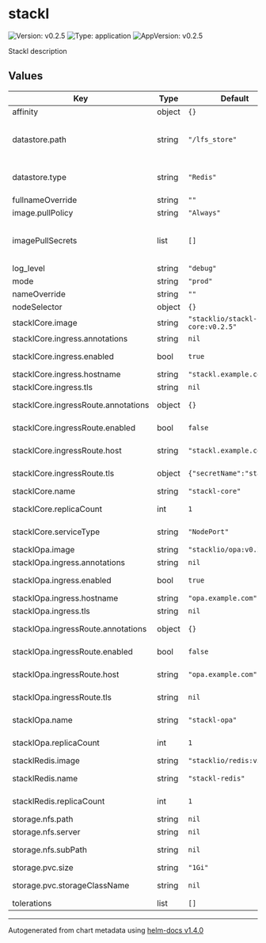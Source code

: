 # stackl

![Version: v0.2.5](https://img.shields.io/badge/Version-v0.2.5-informational?style=flat-square) ![Type: application](https://img.shields.io/badge/Type-application-informational?style=flat-square) ![AppVersion: v0.2.5](https://img.shields.io/badge/AppVersion-v0.2.5-informational?style=flat-square)

Stackl description

## Values

| Key | Type | Default | Description |
|-----|------|---------|-------------|
| affinity | object | `{}` |  |
| datastore.path | string | `"/lfs_store"` | Datastore path. Only applicable when datastore is LFS |
| datastore.type | string | `"Redis"` | Datastore type. Options are [Redis, LFS] |
| fullnameOverride | string | `""` |  |
| image.pullPolicy | string | `"Always"` |  |
| imagePullSecrets | list | `[]` | example imagePullSecrets: [name: pull-secret-name] |
| log_level | string | `"debug"` |  |
| mode | string | `"prod"` |  |
| nameOverride | string | `""` |  |
| nodeSelector | object | `{}` |  |
| stacklCore.image | string | `"stacklio/stackl-core:v0.2.5"` | Stackl-core image |
| stacklCore.ingress.annotations | string | `nil` | Ingress annotation |
| stacklCore.ingress.enabled | bool | `true` | Enable ingress creation |
| stacklCore.ingress.hostname | string | `"stackl.example.com"` | Ingress hostname |
| stacklCore.ingress.tls | string | `nil` |  |
| stacklCore.ingressRoute.annotations | object | `{}` | Ingress route annotations |
| stacklCore.ingressRoute.enabled | bool | `false` | Enable ingress route creation |
| stacklCore.ingressRoute.host | string | `"stackl.example.com"` | Ingress route hostname |
| stacklCore.ingressRoute.tls | object | `{"secretName":"stackl"}` | Ingress route TLS configuration |
| stacklCore.name | string | `"stackl-core"` | Stackl core name |
| stacklCore.replicaCount | int | `1` | Stackl core replicas |
| stacklCore.serviceType | string | `"NodePort"` | Stackl core service type |
| stacklOpa.image | string | `"stacklio/opa:v0.21.1"` | Stackl OPA image |
| stacklOpa.ingress.annotations | string | `nil` | Ingress annotation |
| stacklOpa.ingress.enabled | bool | `true` | Enable ingress route creation |
| stacklOpa.ingress.hostname | string | `"opa.example.com"` | Ingress hostname |
| stacklOpa.ingress.tls | string | `nil` |  |
| stacklOpa.ingressRoute.annotations | object | `{}` | Ingress route annotations |
| stacklOpa.ingressRoute.enabled | bool | `false` | Enable ingress route creation |
| stacklOpa.ingressRoute.host | string | `"opa.example.com"` | Ingress route hostname |
| stacklOpa.ingressRoute.tls | string | `nil` | Ingress route TLS configuration |
| stacklOpa.name | string | `"stackl-opa"` | Stackl OPA deployment name |
| stacklOpa.replicaCount | int | `1` | Stackl OPA replicas |
| stacklRedis.image | string | `"stacklio/redis:v5.0.3"` | Stackl redis image |
| stacklRedis.name | string | `"stackl-redis"` | Stackl redis deployment name |
| stacklRedis.replicaCount | int | `1` | Stackl redis replicas |
| storage.nfs.path | string | `nil` | nfs path |
| storage.nfs.server | string | `nil` | nfs server |
| storage.nfs.subPath | string | `nil` | Subpath for the volume mount |
| storage.pvc.size | string | `"1Gi"` | PVC size |
| storage.pvc.storageClassName | string | `nil` | StorageClassName for PVC |
| tolerations | list | `[]` |  |

----------------------------------------------
Autogenerated from chart metadata using [helm-docs v1.4.0](https://github.com/norwoodj/helm-docs/releases/v1.4.0)
